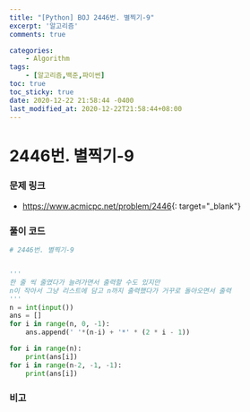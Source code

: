 ```yaml
---
title: "[Python] BOJ 2446번. 별찍기-9"
excerpt: '알고리즘'
comments: true

categories:
    - Algorithm
tags:
    - [알고리즘,백준,파이썬]
toc: true
toc_sticky: true
date: 2020-12-22 21:58:44 -0400
last_modified_at: 2020-12-22T21:58:44+08:00
---
```


# 2446번. 별찍기-9

### 문제 링크
- <https://www.acmicpc.net/problem/2446>{: target="\_blank"}

### 풀이 코드

```python
# 2446번. 별찍기-9


'''
한 줄 씩 줄였다가 늘려가면서 출력할 수도 있지만
n이 작아서 그냥 리스트에 담고 n까지 출력했다가 거꾸로 돌아오면서 출력
'''
n = int(input())
ans = []
for i in range(n, 0, -1):
    ans.append(' '*(n-i) + '*' * (2 * i - 1))

for i in range(n):
    print(ans[i])
for i in range(n-2, -1, -1):
    print(ans[i])
```

### 비고